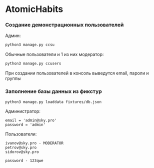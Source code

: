 # AtomicHabits

<h3>Cоздание демонстрационных пользователей</h3>

Админ:
```bash
python3 manage.py ccsu 
```
Обычные пользователи и 1 из них модератор:
```bash
python3 manage.py ccusers 
```
При создании пользователей в консоль выведутся email, пароли и группы

<h3>Заполнение базы данных из фикстур</h3>

```bash
python3 manage.py loaddata fixtures/db.json
```

Администратор:
```
email = 'admin@sky.pro'
password = 'admin'
```
Пользователи:
```
ivanov@sky.pro - MODERATOR
petrov@sky.pro
sidorov@sky.pro

password - 123qwe
```